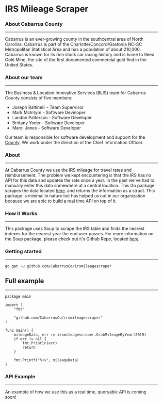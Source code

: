# IRS Mileage Scraper

### About Cabarrus County
---
Cabarrus is an ever-growing county in the southcentral area of North Carolina. Cabarrus is part of the Charlotte/Concord/Gastonia NC-SC Metropolitan Statistical Area and has a population of about 210,000. Cabarrus is known for its rich stock car racing history and is home to Reed Gold Mine, the site of the first documented commercial gold find in the United States.

### About our team
---
The Business & Location Innovative Services (BLIS) team for Cabarrus County consists of five members:

+ Joseph Battinelli - Team Supervisor
+ Mark McIntyre - Software Developer
+ Landon Patterson - Software Developer
+ Brittany Yoder - Software Developer
+ Marci Jones - Software Developer

Our team is responsible for software development and support for the [County](https://www.cabarruscounty.us/departments/information-technology). We work under the direction of the Chief Information Officer.

### About
---
At Cabarrus County we use the IRS mileage for travel rates and reimbursement. The problem we kept encountering is that the IRS has no API for this data and updates the rate once a year. In the past we've had to manually enter this data somewhere at a central location. This Go package scrapes the data located [here](https://www.irs.gov/tax-professionals/standard-mileage-rates). and returns the information as a struct. This package is minimal in nature but has helped us out in our organization because we are able to build a real time API on top of it.

### How it Works
---
This package uses Soup to scrape the IRS table and finds the nearest indexes for the nearest year the end user passes. For more information on the Soup package, please check out it's Github Repo, located [here](https://github.com/anaskhan96/soup)

### Getting started
---
```go get -u github.com/CabarrusCo/irsmileagescraper```

## Full example
---
```
package main

import (
	"fmt"

	"github.com/CabarrusCo/irsmileagescraper"
)

func main() {
	mileageData, err := irsmileagescraper.GrabMileageByYear(2019)
	if err != nil {
		fmt.Println(err)
		return
	}

	fmt.Printf("%+v", mileageData)
}
```

### API Example
---
An example of how we use this as a real time, queryable API is coming soon!
